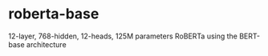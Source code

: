 # roberta-base

12-layer, 768-hidden, 12-heads, 125M parameters
RoBERTa using the BERT-base architecture

